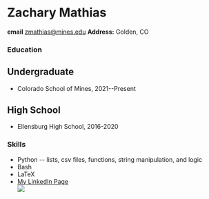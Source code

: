 # Zachary Mathias
**email** zmathias@mines.edu 
**Address:** Golden, CO
### Education
## Undergraduate
- Colorado School of Mines, 2021--Present
## High School
- Ellensburg High School, 2016-2020
### Skills
- Python
-- lists, csv files, functions, string manipulation, and logic
- Bash
- LaTeX
- [My LinkedIn Page](https://www.linkedin.com/in/zachary-mathias-5703b3220/)
<br> ![](https://bloximages.chicago2.vip.townnews.com/dailyrecordnews.com/content/tncms/assets/v3/editorial/a/d5/ad5f0207-1158-555d-b703-d3aa69e2a490/5ed938a85b7ac.image.jpg)
